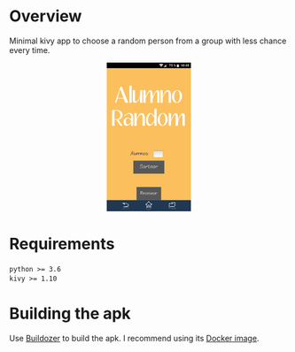 # Overview

Minimal kivy app to choose a random person from a group with less chance every time.

<p align="center">
  <img src="https://github.com/Raudcu/RandomStudent/blob/master/screenshot.png" width=30% height=30%>
</p>

# Requirements
`python >= 3.6`  
`kivy >= 1.10`

# Building the apk 

Use [Buildozer](https://github.com/kivy/buildozer) to build the apk. I recommend using its [Docker image](https://github.com/kivy/buildozer).
